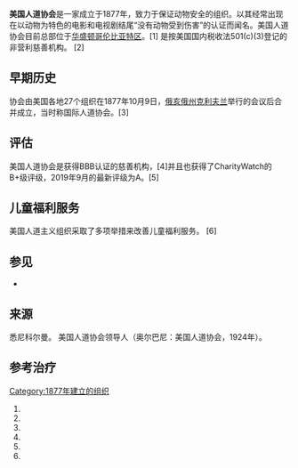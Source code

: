 
 **美国人道协会**是一家成立于1877年，致力于保证动物安全的组织。以其经常出现在以动物为特色的电影和电视剧结尾“没有动物受到伤害”的认证而闻名。美国人道协会目前总部位于[华盛顿哥伦比亚特区](../Page/华盛顿哥伦比亚特区.md "wikilink")。\[1\] 是按美国国内税收法501(c)(3)登记的非营利慈善机构。 \[2\]

## 早期历史

协会由美国各地27个组织在1877年10月9日，[俄亥俄州](../Page/俄亥俄州.md "wikilink")[克利夫兰](../Page/克利夫兰.md "wikilink")举行的会议后合并成立，当时称国际人道协会。\[3\]

## 评估

美国人道协会是获得BBB认证的慈善机构，\[4\]并且也获得了CharityWatch的B+级评级，2019年9月的最新评级为A。\[5\]

## 儿童福利服务

美国人道主义组织采取了多项举措来改善儿童福利服务。 \[6\]

## 参见

  -
## 来源

悉尼科尔曼。 美国人道协会领导人（奥尔巴尼：美国人道协会，1924年）。

## 参考治疗

[Category:1877年建立的组织](https://zh.wikipedia.org/wiki/Category:1877年建立的组织 "wikilink")

1.
2.
3.
4.
5.
6.